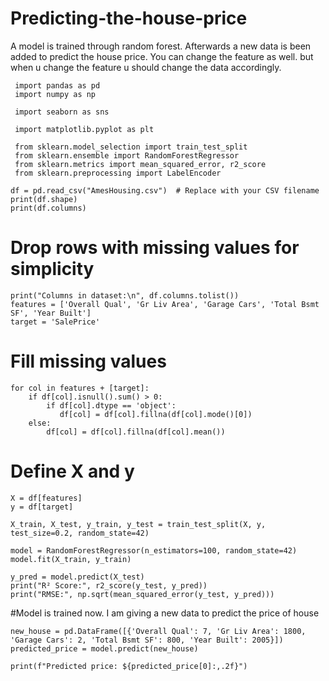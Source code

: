 # Predicting-the-house-price
 A model is trained through random forest. Afterwards a new data is been added to predict the house price. You can change the feature as well. but when u change the feature u should change the data accordingly.


     import pandas as pd
     import numpy as np

     import seaborn as sns

     import matplotlib.pyplot as plt

     from sklearn.model_selection import train_test_split
     from sklearn.ensemble import RandomForestRegressor
     from sklearn.metrics import mean_squared_error, r2_score
     from sklearn.preprocessing import LabelEncoder

    df = pd.read_csv("AmesHousing.csv")  # Replace with your CSV filename
    print(df.shape)
    print(df.columns)
# Drop rows with missing values for simplicity
    print("Columns in dataset:\n", df.columns.tolist())
    features = ['Overall Qual', 'Gr Liv Area', 'Garage Cars', 'Total Bsmt SF', 'Year Built']
    target = 'SalePrice'
# Fill missing values
    for col in features + [target]:
        if df[col].isnull().sum() > 0:
            if df[col].dtype == 'object':
               df[col] = df[col].fillna(df[col].mode()[0])
        else:
            df[col] = df[col].fillna(df[col].mean())


# Define X and y
    X = df[features]
    y = df[target]

    X_train, X_test, y_train, y_test = train_test_split(X, y, test_size=0.2, random_state=42)

    model = RandomForestRegressor(n_estimators=100, random_state=42)
    model.fit(X_train, y_train)

    y_pred = model.predict(X_test)
    print("R² Score:", r2_score(y_test, y_pred))
    print("RMSE:", np.sqrt(mean_squared_error(y_test, y_pred)))

#Model is trained now. I am giving a new data to predict the price of house 

    new_house = pd.DataFrame([{'Overall Qual': 7, 'Gr Liv Area': 1800, 'Garage Cars': 2, 'Total Bsmt SF': 800, 'Year Built': 2005}])
    predicted_price = model.predict(new_house)

    print(f"Predicted price: ${predicted_price[0]:,.2f}")
